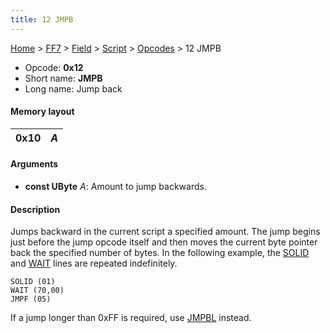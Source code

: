 ```yaml
---
title: 12 JMPB
---
```


[Home](../../../../Main%20Page.md) > [FF7](../../../../FF7.md) > [Field](../../../Field.md) > [Script](../../Script.md) > [Opcodes](../Opcodes.md) > 12 JMPB

-   Opcode: **0x12**
-   Short name: **JMPB**
-   Long name: Jump back

#### Memory layout

| 0x10 | *A* |
|------|-----|

#### Arguments

-   **const UByte** *A*: Amount to jump backwards.

#### Description

Jumps backward in the current script a specified amount. The jump begins
just before the jump opcode itself and then moves the current byte
pointer back the specified number of bytes. In the following example,
the [SOLID][] and [WAIT][] lines are repeated indefinitely.

    SOLID (01)
    WAIT (70,00)
    JMPF (05)

If a jump longer than 0xFF is required, use [JMPBL][] instead.

  [SOLID]: C7%20SOLID.md "wikilink"
  [WAIT]: 24%20WAIT.md "wikilink"
  [JMPBL]: 13%20JMPBL.md "wikilink"

